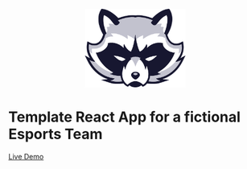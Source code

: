 <div align="center">
  <p>
    <a href="https://github.com/mr-s8/react-template-esports-team/blob/main/src/assets/racoon.png"><img src="https://github.com/mr-s8/react-template-esports-team/blob/main/src/assets/racoon.png" width="200" alt="site logo" /></a>
  </p>
</div>


# Template React App for a fictional Esports Team


 <a href="https://eloquent-llama-0c22f5.netlify.app/">Live Demo</a>



